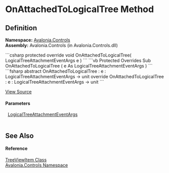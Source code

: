 # OnAttachedToLogicalTree Method




## Definition
**Namespace:** <a href="N_Avalonia_Controls">Avalonia.Controls</a>  
**Assembly:** Avalonia.Controls (in Avalonia.Controls.dll)

<Tabs groupId="api-code-preview">
<TabItem value="csharp" label="C#">
```csharp
protected override void OnAttachedToLogicalTree(
	LogicalTreeAttachmentEventArgs e
)
```
</TabItem>
<TabItem value="vb" label="VB">
```vb
Protected Overrides Sub OnAttachedToLogicalTree ( 
	e As LogicalTreeAttachmentEventArgs
)
```
</TabItem>
<TabItem value="fsharp" label="F#">
```fsharp
abstract OnAttachedToLogicalTree : 
        e : LogicalTreeAttachmentEventArgs -> unit 
override OnAttachedToLogicalTree : 
        e : LogicalTreeAttachmentEventArgs -> unit 
```
</TabItem>
</Tabs>



<a href="https://github.com/AvaloniaUI/Avalonia/tree/master/src/Avalonia.Controls/TreeViewItem.cs#L167" title="View the source code">View Source</a>



#### Parameters
<dl><dt>  <a href="T_Avalonia_LogicalTree_LogicalTreeAttachmentEventArgs">LogicalTreeAttachmentEventArgs</a></dt><dd> </dd></dl>

## See Also


#### Reference
<a href="T_Avalonia_Controls_TreeViewItem">TreeViewItem Class</a>  
<a href="N_Avalonia_Controls">Avalonia.Controls Namespace</a>  

